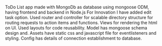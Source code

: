 ToDo List app made with MongoDb as database using mongoose ODM, having frontend and backend in Node.js
For Innovation I have added edit task option.
Used router and controller for scalable directory structure for routing requests to action items and functions.
Views for rendering the html on UI. Used layouts for code reusability.
Model has mongoose schema design and.
Assets have static css and javascript file for eventlisteners and styling.
Config has details of connection establishment to database.